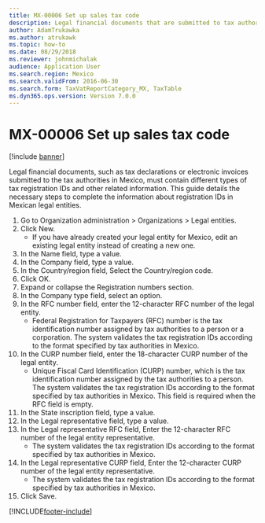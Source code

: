 ```yaml
---
title: MX-00006 Set up sales tax code
description: Legal financial documents that are submitted to tax authorities in Mexico must contain different types of tax registration IDs and other related information.
author: AdamTrukawka
ms.author: atrukawk
ms.topic: how-to
ms.date: 08/29/2018
ms.reviewer: johnmichalak
audience: Application User
ms.search.region: Mexico
ms.search.validFrom: 2016-06-30
ms.search.form: TaxVatReportCategory_MX, TaxTable
ms.dyn365.ops.version: Version 7.0.0
---
```


# MX-00006 Set up sales tax code

[!include [banner](../../includes/banner.md)]

Legal financial documents, such as tax declarations or electronic invoices submitted to the tax authorities in Mexico, must contain different types of tax registration IDs and other related information. This guide details the necessary steps to complete the information about registration IDs in Mexican legal entities.

1. Go to Organization administration > Organizations > Legal entities.
2. Click New.
    * If you have already created your legal entity for Mexico, edit an existing legal entity instead of creating a new one.  
3. In the Name field, type a value.
4. In the Company field, type a value.
5. In the Country/region field, Select the Country/region code.
6. Click OK.
7. Expand or collapse the Registration numbers section.
8. In the Company type field, select an option.
9. In the RFC number field, enter the 12-character RFC number of the legal entity.
    * Federal Registration for Taxpayers (RFC) number is the tax identification number assigned by tax authorities to a person or a corporation. The system validates the tax registration IDs according to the format specified by tax authorities in Mexico.  
10. In the CURP number field, enter the 18-character CURP number of the legal entity.
    * Unique Fiscal Card Identification (CURP) number, which is the tax identification number assigned by the tax authorities to a person. The system validates the tax registration IDs according to the format specified by tax authorities in Mexico.  This field is required when the RFC field is empty.  
11. In the State inscription field, type a value.
12. In the Legal representative field, type a value.
13. In the Legal representative RFC field, Enter the 12-character RFC number of the legal entity representative.
    * The system validates the tax registration IDs according to the format specified by tax authorities in Mexico.  
14. In the Legal representative CURP field, Enter the 12-character CURP number of the legal entity representative.
    * The system validates the tax registration IDs according to the format specified by tax authorities in Mexico.  
15. Click Save.



[!INCLUDE[footer-include](../../../includes/footer-banner.md)]
